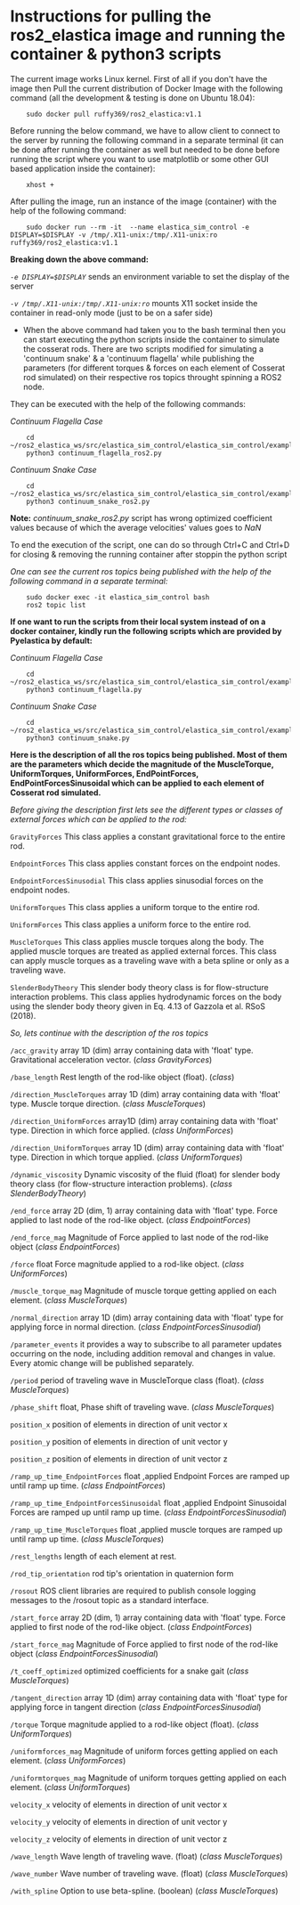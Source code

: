 # Instructions for pulling the ros2_elastica image and running the container & python3 scripts

The current image works Linux kernel. First of all if you don't have the image then Pull the current distribution of Docker Image with the following command (all the development & testing is done on Ubuntu 18.04):
```
    sudo docker pull ruffy369/ros2_elastica:v1.1
```
Before running the below command, we have to allow client to connect to the server by running the following command in a separate terminal (it can be done after running the container as well but needed to be done before running the script where you want to use matplotlib or some other GUI based application inside the container):
```
    xhost +
```

After pulling the image, run an instance of the image (container) with the help of the following command:
```
    sudo docker run --rm -it  --name elastica_sim_control -e DISPLAY=$DISPLAY -v /tmp/.X11-unix:/tmp/.X11-unix:ro  ruffy369/ros2_elastica:v1.1
```

**Breaking down the above command:**

*```-e DISPLAY=$DISPLAY```*  sends an environment variable to set the display of the server

*```-v /tmp/.X11-unix:/tmp/.X11-unix:ro```* mounts X11 socket inside the container in read-only mode (just to be on a safer side)

* When the above command had taken you to the bash terminal then you can start executing the python scripts inside the container to simulate the cosserat rods. There are two scripts modified for simulating a 'continuum snake' & a 'continuum flagella' while publishing the parameters (for different torques & forces on each element of Cosserat rod simulated) on their respective ros topics throught spinning a ROS2 node.

They can be executed with the help of the following commands:

*Continuum Flagella Case*
```
    cd ~/ros2_elastica_ws/src/elastica_sim_control/elastica_sim_control/examples/ContinuumFlagellaCase/
    python3 continuum_flagella_ros2.py 
```

*Continuum Snake Case*
```
    cd ~/ros2_elastica_ws/src/elastica_sim_control/elastica_sim_control/examples/ContinuumSnakeCase/
    python3 continuum_snake_ros2.py 
```
**Note:** *continuum_snake_ros2.py* script has wrong optimized coefficient values because of which the average velocities' values goes to *NaN*

To end the execution of the script, one can do so through Ctrl+C and Ctrl+D for closing & removing the running container after stoppin the python script

*One can see the current ros topics being published with the help of the following command in a separate terminal:*

```
    sudo docker exec -it elastica_sim_control bash
    ros2 topic list
```

**If one want to run the scripts from their local system instead of on a docker container, kindly run the following scripts which are provided by Pyelastica by default:**

*Continuum Flagella Case*
```
    cd ~/ros2_elastica_ws/src/elastica_sim_control/elastica_sim_control/examples/ContinuumFlagellaCase/
    python3 continuum_flagella.py 
```

*Continuum Snake Case*
```
    cd ~/ros2_elastica_ws/src/elastica_sim_control/elastica_sim_control/examples/ContinuumSnakeCase/
    python3 continuum_snake.py 
```

**Here is the description of all the ros topics being published. Most of them are the parameters which decide the magnitude of the MuscleTorque, UniformTorques, UniformForces, EndPointForces, EndPointForcesSinusoidal which can be applied to each element of Cosserat rod simulated.**

*Before giving the description first lets see the different types or classes of external forces which can be applied to the rod:*

```GravityForces``` This class applies a constant gravitational force to the entire rod.

```EndpointForces``` This class applies constant forces on the endpoint nodes.

```EndpointForcesSinusodial``` This class applies sinusodial forces on the endpoint nodes.

```UniformTorques``` This class applies a uniform torque to the entire rod.

```UniformForces``` This class applies a uniform force to the entire rod.

```MuscleTorques``` This class applies muscle torques along the body. The applied muscle torques are treated as applied external forces. This class can apply muscle torques as a traveling wave with a beta spline or only as a traveling wave.

```SlenderBodyTheory``` This slender body theory class is for flow-structure interaction problems. This class applies hydrodynamic forces on the body using the slender body theory given in Eq. 4.13 of Gazzola et al. RSoS (2018).

*So, lets continue with the description of the ros topics*

```/acc_gravity``` array 1D (dim) array containing data with 'float' type. Gravitational acceleration vector. (*class GravityForces*)

```/base_length``` Rest length of the rod-like object (float). (*class*)

```/direction_MuscleTorques``` array 1D (dim) array containing data with 'float' type. Muscle torque direction. (*class MuscleTorques*)

```/direction_UniformForces``` array1D (dim) array containing data with 'float' type. Direction in which force applied. (*class UniformForces*)

```/direction_UniformTorques``` array 1D (dim) array containing data with 'float' type. Direction in which torque applied. (*class UniformTorques*)

```/dynamic_viscosity``` Dynamic viscosity of the fluid (float) for slender body theory class (for flow-structure interaction problems). (*class SlenderBodyTheory*)

```/end_force``` array 2D (dim, 1) array containing data with 'float' type. Force applied to last node of the rod-like object. (*class EndpointForces*)

```/end_force_mag``` Magnitude of Force applied to last node of the rod-like object (*class EndpointForces*)

```/force``` float Force magnitude applied to a rod-like object. (*class UniformForces*)

```/muscle_torque_mag``` Magnitude of muscle torque getting applied on each element. (*class MuscleTorques*)

```/normal_direction``` array 1D (dim) array containing data with 'float' type for applying force in normal direction. (*class EndpointForcesSinusodial*)

```/parameter_events``` it provides a way to subscribe to all parameter updates occurring on the node, including addition removal and changes in value. Every atomic change will be published separately. 

```/period``` period of traveling wave in MuscleTorque class (float). (*class MuscleTorques*)

```/phase_shift``` float, Phase shift of traveling wave. (*class MuscleTorques*)

```position_x``` position of elements in direction of unit vector x

```position_y``` position of elements in direction of unit vector y

```position_z``` position of elements in direction of unit vector z

```/ramp_up_time_EndpointForces``` float ,applied Endpoint Forces are ramped up until ramp up time. (*class EndpointForces*)

```/ramp_up_time_EndpointForcesSinusoidal``` float ,applied Endpoint Sinusoidal Forces are ramped up until ramp up time. (*class EndpointForcesSinusodial*)

```/ramp_up_time_MuscleTorques``` float ,applied muscle torques are ramped up until ramp up time. (*class MuscleTorques*)

```/rest_lengths``` length of each element at rest. 

```/rod_tip_orientation``` rod tip's orientation in quaternion form 

```/rosout``` ROS client libraries are required to publish console logging messages to the /rosout topic as a standard interface. 

```/start_force``` array 2D (dim, 1) array containing data with 'float' type. Force applied to first node of the rod-like object. (*class EndpointForces*)

```/start_force_mag``` Magnitude of Force applied to first node of the rod-like object (*class EndpointForcesSinusodial*)

```/t_coeff_optimized``` optimized coefficients for a snake gait (*class MuscleTorques*)

```/tangent_direction``` array 1D (dim) array containing data with 'float' type for applying force in tangent direction (*class EndpointForcesSinusodial*)

```/torque``` Torque magnitude applied to a rod-like object (float). (*class UniformTorques*)

```/uniformforces_mag``` Magnitude of uniform forces getting applied on each element. (*class UniformForces*)

```/uniformtorques_mag``` Magnitude of uniform torques getting applied on each element. (*class UniformTorques*)

```velocity_x``` velocity of elements in direction of unit vector x

```velocity_y``` velocity of elements in direction of unit vector y

```velocity_z``` velocity of elements in direction of unit vector z

```/wave_length``` Wave length of traveling wave. (float) (*class MuscleTorques*)

```/wave_number``` Wave number of traveling wave. (float) (*class MuscleTorques*)

```/with_spline``` Option to use beta-spline. (boolean) (*class MuscleTorques*)